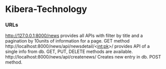# Kibera-Technology

### URLs
http://127.0.0.1:8000/news         provides all APIs with filter by title and a pagination by 10units of information for a page. GET method
http://localhost:8000/news/api/newsdetail/<<int:pk>>/ provides API of a single info from db. GET, PUT, DELETE methods are available.
http://localhost:8000/news/api/createnews/     Creates new entry in db. POST method.
